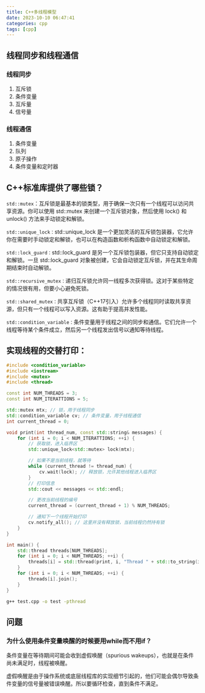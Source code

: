 ```yaml
---
title: C++多线程模型
date: 2023-10-10 06:47:41
categories: cpp
tags: [cpp]
---
```


## 线程同步和线程通信

### 线程同步

1. 互斥锁
2. 条件变量
3. 互斥量
4. 信号量

### 线程通信

1. 条件变量
2. 队列
3. 原子操作
3. 条件变量和定时器

## C++标准库提供了哪些锁？

`std::mutex`：互斥锁是最基本的锁类型，用于确保一次只有一个线程可以访问共享资源。你可以使用 std::mutex 来创建一个互斥锁对象，然后使用 lock() 和 unlock() 方法来手动锁定和解锁。

`std::unique_lock：`std::unique_lock 是一个更加灵活的互斥锁包装器，它允许你在需要时手动锁定和解锁，也可以在构造函数和析构函数中自动锁定和解锁。

`std::lock_guard：`std::lock_guard 是另一个互斥锁包装器，但它只支持自动锁定和解锁。一旦 std::lock_guard 对象被创建，它会自动锁定互斥锁，并在其生命周期结束时自动解锁。

`std::recursive_mutex：`递归互斥锁允许同一线程多次获得锁。这对于某些特定的情况很有用，但要小心避免死锁。

`std::shared_mutex：`共享互斥锁（C++17引入）允许多个线程同时读取共享资源，但只有一个线程可以写入资源。这有助于提高并发性能。

`std::condition_variable：`条件变量用于线程之间的同步和通信。它们允许一个线程等待某个条件成立，然后另一个线程发出信号以通知等待线程。



## 实现线程的交替打印：

```cpp
#include <condition_variable>
#include <iostream>
#include <mutex>
#include <thread>

const int NUM_THREADS = 3;
const int NUM_ITERATTIONS = 5;

std::mutex mtx; // 锁，用于线程同步
std::condition_variable cv; // 条件变量，用于线程通信
int current_thread = 0;

void print(int thread_num, const std::string& messages) {
    for (int i = 0; i < NUM_ITERATTIONS; ++i) {
        // 获取锁，进入临界区
        std::unique_lock<std::mutex> lock(mtx);

        // 如果不是当前线程，就等待
        while (current_thread != thread_num) {
            cv.wait(lock); // 释放锁，允许其他线程进入临界区
        }
        // 打印信息
        std::cout << messages << std::endl;

        // 更改当前线程的编号
        current_thread = (current_thread + 1) % NUM_THREADS;

        // 通知下一个线程开始打印
        cv.notify_all(); // 这里并没有释放锁，当前线程仍然持有锁
    }
}

int main() {
    std::thread threads[NUM_THREADS];
    for (int i = 0; i < NUM_THREADS; ++i) {
        threads[i] = std::thread(print, i, "Thread " + std::to_string(i));
    }
    for (int i = 0; i < NUM_THREADS; ++i) {
        threads[i].join();
    }
}
```

```bash
g++ test.cpp -o test -pthread
```

## 问题

### 为什么使用条件变量唤醒的时候要用while而不用if？
条件变量在等待期间可能会收到虚假唤醒（spurious wakeups），也就是在条件尚未满足时，线程被唤醒。

虚假唤醒是由于操作系统或底层线程库的实现细节引起的，他们可能会偶尔导致条件变量的信号量被错误唤醒。所以要循环检查，直到条件不满足。
